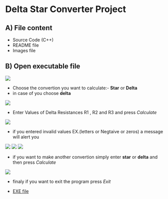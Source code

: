 # Delta Star Converter Project
## A) File content
* Source Code (C++)
* README file
* Images file

## B) Open executable file
<p text-align="center">
<img src="Screenshot 2021-09-29 015414.png"></p>

* Choose the convertion you want to calculate:- **Star** or **Delta**
* in case of you choose **delta**
<p text-align="center">
<img src="Screenshot 2021-09-29 021545.png"></p>

* Enter Values of Delta Resistances R1 , R2 and R3 and press _Calculate_
<p text-align="center">
<img src="Screenshot 2021-09-29 022117.png"></p>

* if you entered invalid values EX.(letters or Negtaive or zeros) a message will alert you
<p text-align="center">
<img src="Screenshot 2021-09-29 022400.png">
<img src="Screenshot 2021-09-29 022535.png">
<img src="Screenshot 2021-09-29 022624.png"></p>

* if you want to make another convertion simply enter **star** or **delta** and then press _Calculate_

<p text-align="center"><img src="Screenshot 2021-09-29 023119.png"></p>

* finaly if you want to exit the program press _Exit_


* [EXE file](Delta-Star-Converter.zip)
